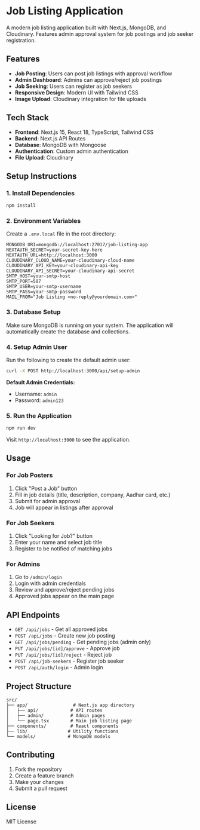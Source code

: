 # Job Listing Application

A modern job listing application built with Next.js, MongoDB, and Cloudinary. Features admin approval system for job postings and job seeker registration.

## Features

- **Job Posting**: Users can post job listings with approval workflow
- **Admin Dashboard**: Admins can approve/reject job postings
- **Job Seeking**: Users can register as job seekers
- **Responsive Design**: Modern UI with Tailwind CSS
- **Image Upload**: Cloudinary integration for file uploads

## Tech Stack

- **Frontend**: Next.js 15, React 18, TypeScript, Tailwind CSS
- **Backend**: Next.js API Routes
- **Database**: MongoDB with Mongoose
- **Authentication**: Custom admin authentication
- **File Upload**: Cloudinary

## Setup Instructions

### 1. Install Dependencies

```bash
npm install
```

### 2. Environment Variables

Create a `.env.local` file in the root directory:

```env
MONGODB_URI=mongodb://localhost:27017/job-listing-app
NEXTAUTH_SECRET=your-secret-key-here
NEXTAUTH_URL=http://localhost:3000
CLOUDINARY_CLOUD_NAME=your-cloudinary-cloud-name
CLOUDINARY_API_KEY=your-cloudinary-api-key
CLOUDINARY_API_SECRET=your-cloudinary-api-secret
SMTP_HOST=your-smtp-host
SMTP_PORT=587
SMTP_USER=your-smtp-username
SMTP_PASS=your-smtp-password
MAIL_FROM="Job Listing <no-reply@yourdomain.com>"
```

### 3. Database Setup

Make sure MongoDB is running on your system. The application will automatically create the database and collections.

### 4. Setup Admin User

Run the following to create the default admin user:

```bash
curl -X POST http://localhost:3000/api/setup-admin
```

**Default Admin Credentials:**
- Username: `admin`
- Password: `admin123`

### 5. Run the Application

```bash
npm run dev
```

Visit `http://localhost:3000` to see the application.

## Usage

### For Job Posters
1. Click "Post a Job" button
2. Fill in job details (title, description, company, Aadhar card, etc.)
3. Submit for admin approval
4. Job will appear in listings after approval

### For Job Seekers
1. Click "Looking for Job?" button
2. Enter your name and select job title
3. Register to be notified of matching jobs

### For Admins
1. Go to `/admin/login`
2. Login with admin credentials
3. Review and approve/reject pending jobs
4. Approved jobs appear on the main page

## API Endpoints

- `GET /api/jobs` - Get all approved jobs
- `POST /api/jobs` - Create new job posting
- `GET /api/jobs/pending` - Get pending jobs (admin only)
- `PUT /api/jobs/[id]/approve` - Approve job
- `PUT /api/jobs/[id]/reject` - Reject job
- `POST /api/job-seekers` - Register job seeker
- `POST /api/auth/login` - Admin login

## Project Structure

```
src/
├── app/                 # Next.js app directory
│   ├── api/            # API routes
│   ├── admin/          # Admin pages
│   └── page.tsx        # Main job listing page
├── components/         # React components
├── lib/               # Utility functions
└── models/            # MongoDB models
```

## Contributing

1. Fork the repository
2. Create a feature branch
3. Make your changes
4. Submit a pull request

## License

MIT License
